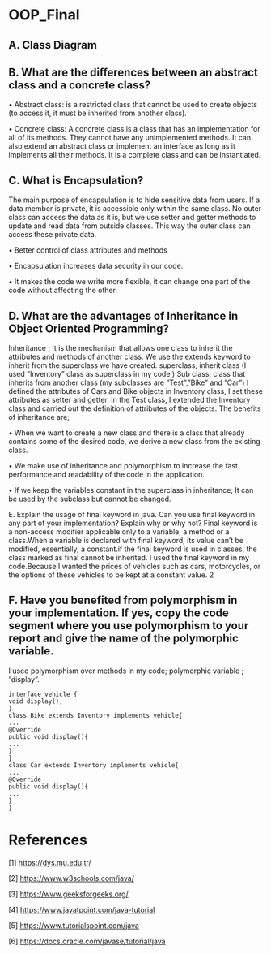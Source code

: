 # OOP_Final

## A. Class Diagram
<link>

## B. What are the differences between an abstract class and a concrete class?

• Abstract class: is a restricted class that cannot be used to create objects (to access it, it must
be inherited from another class).

• Concrete class: A concrete class is a class that has an implementation for all of its methods. They
cannot have any unimplemented methods. It can also extend an abstract class or implement an
interface as long as it implements all their methods. It is a complete class and can be instantiated.

## C. What is Encapsulation?
The main purpose of encapsulation is to hide sensitive data from users. If a data member is private, it
is accessible only within the same class. No outer class can access the data as it is, but we use setter
and getter methods to update and read data from outside classes. This way the outer class can access
these private data.

• Better control of class attributes and methods

• Encapsulation increases data security in our code.

• It makes the code we write more flexible, it can change one part of the code without affecting
the other.

## D. What are the advantages of Inheritance in Object Oriented Programming?
Inheritance ; It is the mechanism that allows one class to inherit the attributes and methods of another
class. We use the extends keyword to inherit from the superclass we have created. superclass; inherit
class (I used ”Inventory” class as superclass in my code.) Sub class; class that inherits from another
class (my subclasses are ”Test”,”Bike” and ”Car”) I defined the attributes of Cars and Bike objects in
Inventory class, I set these attributes as setter and getter. In the Test class, I extended the Inventory
class and carried out the definition of attributes of the objects. The benefits of inheritance are;

• When we want to create a new class and there is a class that already contains some of the desired
code, we derive a new class from the existing class.

• We make use of inheritance and polymorphism to increase the fast performance and readability
of the code in the application.

• If we keep the variables constant in the superclass in inheritance; It can be used by the subclass
but cannot be changed.

E. Explain the usage of final keyword in java. Can you use final keyword in any part of your implementation? Explain why or
why not?
Final keyword is a non-access modifier applicable only to a variable, a method or a class.When a
variable is declared with final keyword, its value can’t be modified, essentially, a constant.if the final
keyword is used in classes, the class marked as final cannot be inherited.
I used the final keyword in my code.Because I wanted the prices of vehicles such as cars, motorcycles,
or the options of these vehicles to be kept at a constant value.
2
## F. Have you benefited from polymorphism in your implementation. If yes, copy the code segment where you use polymorphism to your report and give the name of the polymorphic variable.
I used polymorphism over methods in my code;
polymorphic variable ; ”display”.
```
interface vehicle {
void display();
}
class Bike extends Inventory implements vehicle{
...
@Override
public void display(){
...
}
}
class Car extends Inventory implements vehicle{
...
@Override
public void display(){
...
}
}
```
# References

[1] https://dys.mu.edu.tr/

[2] https://www.w3schools.com/java/

[3] https://www.geeksforgeeks.org/

[4] https://www.javatpoint.com/java-tutorial

[5] https://www.tutorialspoint.com/java

[6] https://docs.oracle.com/javase/tutorial/java

